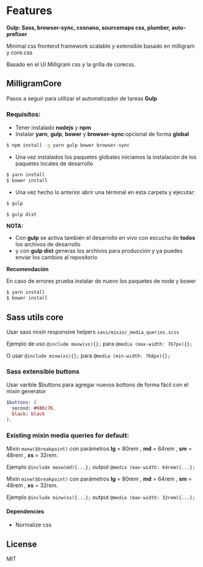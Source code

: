 # Features
**Gulp: Sass, browser-sync, cssnano, sourcemaps css, plumber, auto-prefixer**

Minimal css frontend framework scalable y extensible basado en milligram y core.css

Basado en el UI Milligram css y la grilla de corecss.

## MilligramCore

Pasos a seguir para utilizar el automatizador de tareas **Gulp**

### Requisitos:
  - Tener instalado **nodejs** y **npm**
  - Instalar **yarn**, **gulp**, **bower** y **browser-sync**:opcional de forma **global**

```sh
$ npm install -g yarn gulp bower browser-sync
```
  - Una vez instalados los paquetes globales iniciamos la instalación de los paquetes locales de desarrollo 

```sh
$ yarn install
$ bower install
```

  - Una vez hecho lo anterior abrir una términal en esta carpeta y ejecutar:

```sh
$ gulp
```
```sh
$ gulp dist
```

**NOTA:**
  - Con **gulp** se activa también el desarrollo en vivo con escucha de **todos** los archivos de desarrollo
  - y con **gulp dist** generas los archivos para producción y ya puedes enviar los cambios al repositorio

**Recomendación**

En caso de errores prueba instalar de nuevo los paquetes de node y bower
```sh
$ yarn install
$ bower install
```

## Sass utils core
Usar sass mixin responsive helpers `sass/mixin/_media_queries.scss`

Ejemplo de uso `@include maxw(xs){};` para  `@media (max-width: 767px){};`

O usar `@include minw(xs){};` para  `@media (min-width: 768px){};`

### Sass extensible buttons

Usar varible $buttons para agregar nuevos bottons de forma fácil con el mixin generator

```scss
$buttons: (
  second: #606c76,
  black: black
);

```

### Existing mixin media queries for default:
Mixin `maxw($breakpoint)` con parámetros **lg** = 80rem , **md** = 64rem , **sm** = 48rem , **xs** = 32rem.

Ejemplo `@include maxw(md){...};`  output  `@media (max-width: 64rem){...};`

Mixin `minw($breakpoint)` con parámetros **lg** = 80rem , **md** = 64rem , **sm** = 48rem , **xs** = 32rem.

Ejemplo `@include minw(xs){...};`  output  `@media (max-width: 32rem){...};`


#### Dependencies

  - Normalize css

License
----
MIT
